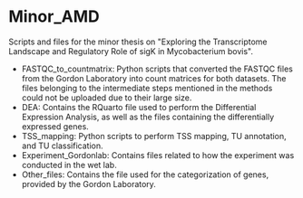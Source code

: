 # Minor_AMD
Scripts and files for the minor thesis on "Exploring the Transcriptome Landscape and Regulatory Role of sigK in Mycobacterium bovis".

- FASTQC_to_countmatrix: Python scripts that converted the FASTQC files from the Gordon Laboratory into count matrices for both datasets. The files belonging to the intermediate steps mentioned in the methods could not be uploaded due to their large size.
- DEA: Contains the RQuarto file used to perform the Differential Expression Analysis, as well as the files containing the differentially expressed genes.
- TSS_mapping: Python scripts to perform TSS mapping, TU annotation, and TU classification.
- Experiment_Gordonlab: Contains files related to how the experiment was conducted in the wet lab.
- Other_files: Contains the file used for the categorization of genes, provided by the Gordon Laboratory.

